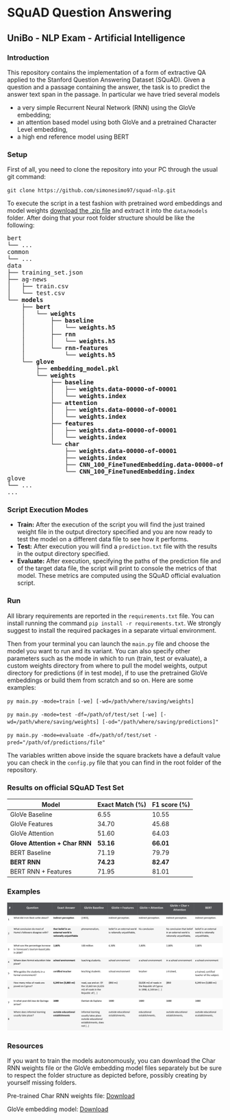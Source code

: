 # SQuAD Question Answering
## UniBo - NLP Exam - Artificial Intelligence

### Introduction
This repository contains the implementation of a form of extractive QA applied to the Stanford Question Answering Dataset (SQuAD). Given a question and a passage containing the answer, the task is to predict the answer text span in the passage. In particular we have tried several models
- a very simple Recurrent Neural Network (RNN) using the GloVe embedding;
- an attention based model using both GloVe and a pretrained Character Level embedding, 
- a high end reference model using BERT


### Setup
First of all, you need to clone the repository into your PC through the usual git command:

`git clone https://github.com/simonesimo97/squad-nlp.git`

To execute the script in a test fashion with pretrained word embeddings and model weights [download the .zip file](https://www.4sync.com/web/directDownload/vq1HmCVf/GELocHMl.3efe1a6ed6f7215faddb42bf203a0904) and extract it into the `data/models` folder. After doing that your root folder structure should be like the following:

<pre>
bert
└── ...
common
└── ...
data
├── training_set.json
├── ag-news
│   ├── train.csv
│   └── test.csv
<b>└── models
    ├── bert
    │   └── weights
    │       ├── baseline
    │       │   └── weights.h5
    │       ├── rnn
    │       │   └── weights.h5
    │       └── rnn-features
    │           └── weights.h5
    └── glove
        ├── embedding_model.pkl
        └── weights
            ├── baseline
            │   ├── weights.data-00000-of-00001
            │   └── weights.index
            ├── attention
            │   ├── weights.data-00000-of-00001
            │   └── weights.index
            ├── features
            │   ├── weights.data-00000-of-00001
            │   └── weights.index
            └── char
                ├── weights.data-00000-of-00001
                ├── weights.index
                ├── CNN_100_FineTunedEmbedding.data-00000-of-00001
                └── CNN_100_FineTunedEmbedding.index</b>
glove
└── ...
...
</pre>

### Script Execution Modes

* **Train:** After the execution of the script you will find the just trained weight file in the output directory specified and you are now ready to test the model on a different data file to see how it performs.
* **Test:** After execution you will find a `prediction.txt` file with the results in the output directory specified. 
* **Evaluate:** After execution, specifying the paths of the prediction file and of the target data file, the script will print to console the metrics of that model. These metrics are computed using the SQuAD official evaluation script.

### Run

All library requirements are reported in the `requirements.txt` file. You can install running the command `pip install -r requirements.txt`. We strongly suggest to install the required packages in a separate virtual environment.

Then from your terminal you can launch the `main.py` file and choose the model you want to run and its variant. You can also specify other parameters such as the mode in which to run (train, test or evaluate), a custom weights directory from where to pull the model weights, output directory for predictions (if in test mode), if to use the pretrained GloVe embeddings or build them from scratch and so on. Here are some examples:

`py main.py -mode=train [-we] [-wd=/path/where/saving/weights]`

`py main.py -mode=test -df=/path/of/test/set [-we] [-wd=/path/where/saving/weights] [-od="/path/where/saving/predictions]"`

`py main.py -mode=evaluate -df=/path/of/test/set -pred="/path/of/predictions/file"`

The variables written above inside the square brackets have a default value you can check in the `config.py` file that you can find in the root folder of the repository.

### Results on official SQuAD Test Set

| Model                          	| Exact Match (%) 	| F1 score (%) 	|
|--------------------------------	|-----------------	|--------------	|
| GloVe Baseline                 	| 6.55            	| 10.55        	|
| GloVe Features                 	| 34.70           	| 45.68        	|
| GloVe Attention                	| 51.60           	| 64.03        	|
| **Glove Attention + Char RNN** 	| **53.16**       	| **66.01**    	|
| BERT Baseline                  	| 71.19           	| 79.79        	|
| **BERT RNN**                   	| **74.23**       	| **82.47**    	|
| BERT RNN + Features            	| 71.95           	| 81.01        	|

### Examples

![Qualitative error analysis of some question-answer couples](ErrorAnalysisResults.jpg)

### Resources

If you want to train the models autonomously, you can download the Char RNN weights file or the GloVe embedding model files separately but be sure to respect the folder structure as depicted before, possibly creating by yourself missing folders.

Pre-trained Char RNN weights file: [Download](https://www.4sync.com/web/directDownload/Kun91r2F/GELocHMl.ba205b4c346baa151eb66c73fc4f7853)

GloVe embedding model: [Download](https://www.4sync.com/web/directDownload/1fLGKUVR/GELocHMl.14ab03219e9ec9989ecb72c5a99ed420)